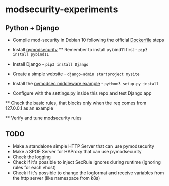 # modsecurity-experiments

## Python + Django

* Compile mod-security in Debian 10 following the official [Dockerfile](https://github.com/coreruleset/modsecurity-docker/blob/master/v3-nginx/Dockerfile) steps

* Install [pymodsecurity](https://github.com/pymodsecurity/pymodsecurity)
** Remember to install pybind11 first - ``pip3 install pybind11``

* Install Django - ``pip3 install Django``

* Create a simple website - ``django-admin startproject mysite``

* Install the [pymodsec middleware example](https://github.com/pymodsecurity/django-pymodsecurity) - ``python3 setup.py install``

* Configure with the settings.py inside this repo and test Django app

** Check the basic rules, that blocks only when the req comes from 127.0.0.1 as an example

** Verify and tune modsecurity rules

## TODO

* Make a standalone simple HTTP Server that can use pymodsecurity
* Make a SPOE Server for HAProxy that can use pymodsecurity
* Check the logging
* Check if it's possible to inject SecRule Ignores during runtime (ignoring rules for each vhost)
* Check if it's possible to change the logformat and receive variables from the http server (like namespace from k8s)
